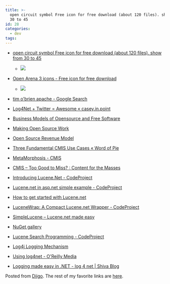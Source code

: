 ```yaml
---
title: >-
  open circuit symbol Free icon for free download (about 120 files). show from
  30 to 45
id: 28
categories:
  - dev
tags:
---
```


*   [open circuit symbol Free icon for free download (about 120 files). show from 30 to 45](http://all-free-download.com/free-icon/open-circuit-symbol_page_3.html)

    *   [ ![](http://www.diigo.com/item/p/bpopecpzsoebqbopzocpppoc/319aee50d33635d50584c1fe9fe3623d?image_size=160) ](http://www.diigo.com/item/image/zn90/5a82 "Font Open Type")

*   [Open Arena 3 icons - Free icon for free download](http://all-free-download.com/free-icon/icons/open_arena_3_95369.html)

    *   [ ![](http://www.diigo.com/item/p/bpopecpzsoebpsrazocpppeb/6e07cb65164e8bf3aa1696e45c68504e?image_size=160) ](http://www.diigo.com/item/image/zn90/t7ho "Open Arena 3")

*   [tim o'brien apache - Google Search](http://www.google.ca/search?q=tim+o%27brien+apache&amp;ie=utf-8&amp;oe=utf-8&amp;aq=t&amp;rls=org.mozilla:en-US:official&amp;client=firefox-a)

*   [Log4Net + Twitter = Awesome « casey.in.point](http://caseywatson.com/2009/07/07/log4net-twitter-awesome)

*   [Business Models of Opensource and Free Software](http://www.slideshare.net/faberNovel/businessmodels-opensource-en-125492)

*   [Making Open Source Work](http://www.slideshare.net/jaaronfarr/making-open-source-work-presentation)

*   [Open Source Revenue Model](http://www.slideshare.net/kshitiz_goel/open-source-revenue-model?src=related_normal&amp;rel=583718)

*   [Three Fundamental CMIS Use Cases « Word of Pie](http://wordofpie.com/2009/08/17/three-fundamental-cmis-use-cases)

*   [MetaMorphosis - CMIS](http://gazarenkov.blogspot.com)

*   [CMIS – Too Good to Miss? : Content for the Masses](http://www.clevegibbon.com/contentmanagement/2008/12/06/cmis-too-good-to-miss)

*   [Introducing Lucene.Net - CodeProject](http://www.codeproject.com/KB/library/IntroducingLucene.aspx)

*   [Lucene.net in asp.net simple example - CodeProject](http://www.codeproject.com/KB/aspnet/lucene-net-in-asp-net.aspx)

*   [How to get started with Lucene.net](http://codeclimber.net.nz/archive/2009/08/27/how-to-get-started-with-lucene.net.aspx)

*   [LuceneWrap: A Compact Lucene.net Wrapper - CodeProject](http://www.codeproject.com/KB/cs/basic-lucene-wrap.aspx)

*   [SimpleLucene – Lucene.net made easy](http://blogs.planetcloud.co.uk/mygreatdiscovery/post/SimpleLucene-e28093-Lucenenet-made-easy.aspx)

*   [NuGet gallery](http://nuget.org/List/Packages/SimpleLucene)

*   [Lucene Search Programming - CodeProject](http://www.codeproject.com/KB/applications/LuceneSearchProgramming.aspx)

*   [Log4j Logging Mechanism](http://www.slideshare.net/kunal.dabir/log4j-logging-mechanism?src=related_normal&amp;rel=1847004)

*   [Using log4net - O'Reilly Media](http://ondotnet.com/pub/a/dotnet/2003/06/16/log4net.html?page=1)

*   [Logging made easy in .NET - log 4 net | Shiva Blog](http://shivasoft.in/blog/microsoft/csharp/logging-made-easy-in-net-log-4-net)

Posted from [Diigo](http://www.diigo.com). The rest of my favorite links are [here](http://www.diigo.com/user/tedhusted).